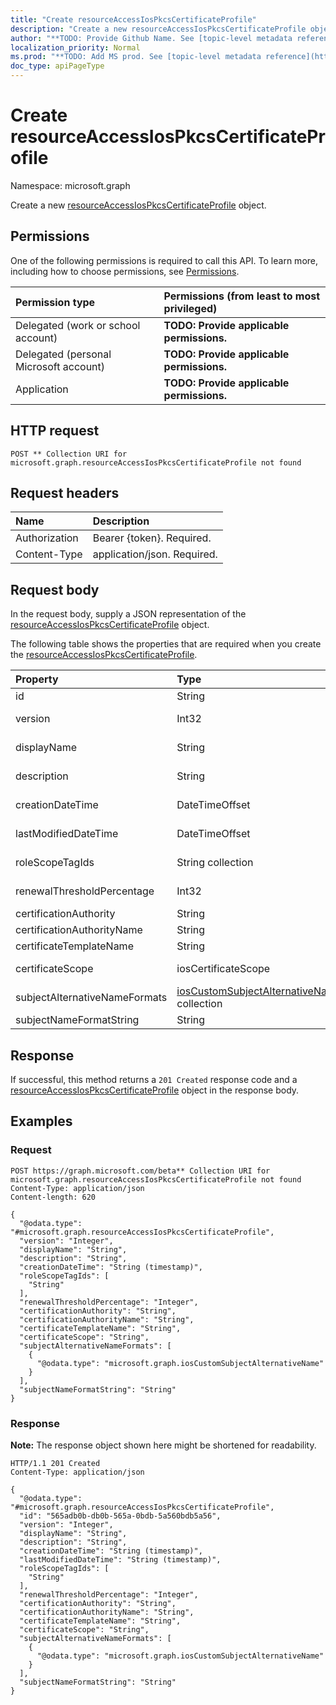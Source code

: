 ```yaml
---
title: "Create resourceAccessIosPkcsCertificateProfile"
description: "Create a new resourceAccessIosPkcsCertificateProfile object."
author: "**TODO: Provide Github Name. See [topic-level metadata reference](https://msgo.azurewebsites.net/add/document/guidelines/metadata.html#topic-level-metadata)**"
localization_priority: Normal
ms.prod: "**TODO: Add MS prod. See [topic-level metadata reference](https://msgo.azurewebsites.net/add/document/guidelines/metadata.html#topic-level-metadata)**"
doc_type: apiPageType
---
```


# Create resourceAccessIosPkcsCertificateProfile
Namespace: microsoft.graph

Create a new [resourceAccessIosPkcsCertificateProfile](../resources/resourceaccessiospkcscertificateprofile.md) object.

## Permissions
One of the following permissions is required to call this API. To learn more, including how to choose permissions, see [Permissions](/graph/permissions-reference).

|Permission type|Permissions (from least to most privileged)|
|:---|:---|
|Delegated (work or school account)|**TODO: Provide applicable permissions.**|
|Delegated (personal Microsoft account)|**TODO: Provide applicable permissions.**|
|Application|**TODO: Provide applicable permissions.**|

## HTTP request

<!-- {
  "blockType": "ignored"
}
-->
``` http
POST ** Collection URI for microsoft.graph.resourceAccessIosPkcsCertificateProfile not found
```

## Request headers
|Name|Description|
|:---|:---|
|Authorization|Bearer {token}. Required.|
|Content-Type|application/json. Required.|

## Request body
In the request body, supply a JSON representation of the [resourceAccessIosPkcsCertificateProfile](../resources/resourceaccessiospkcscertificateprofile.md) object.

The following table shows the properties that are required when you create the [resourceAccessIosPkcsCertificateProfile](../resources/resourceaccessiospkcscertificateprofile.md).

|Property|Type|Description|
|:---|:---|:---|
|id|String|**TODO: Add Description** Inherited from [entity](../resources/entity.md)|
|version|Int32|**TODO: Add Description** Inherited from [deviceManagementResourceAccessProfileBase](../resources/intune-devicemanagementresourceaccessprofilebase.md)|
|displayName|String|**TODO: Add Description** Inherited from [deviceManagementResourceAccessProfileBase](../resources/intune-devicemanagementresourceaccessprofilebase.md)|
|description|String|**TODO: Add Description** Inherited from [deviceManagementResourceAccessProfileBase](../resources/intune-devicemanagementresourceaccessprofilebase.md)|
|creationDateTime|DateTimeOffset|**TODO: Add Description** Inherited from [deviceManagementResourceAccessProfileBase](../resources/intune-devicemanagementresourceaccessprofilebase.md)|
|lastModifiedDateTime|DateTimeOffset|**TODO: Add Description** Inherited from [deviceManagementResourceAccessProfileBase](../resources/intune-devicemanagementresourceaccessprofilebase.md)|
|roleScopeTagIds|String collection|**TODO: Add Description** Inherited from [deviceManagementResourceAccessProfileBase](../resources/intune-devicemanagementresourceaccessprofilebase.md)|
|renewalThresholdPercentage|Int32|**TODO: Add Description** Inherited from [iosCertificateResourceAccessProfileBase](../resources/ioscertificateresourceaccessprofilebase.md)|
|certificationAuthority|String|**TODO: Add Description**|
|certificationAuthorityName|String|**TODO: Add Description**|
|certificateTemplateName|String|**TODO: Add Description**|
|certificateScope|iosCertificateScope|**TODO: Add Description**. Possible values are: `user`, `machine`.|
|subjectAlternativeNameFormats|[iosCustomSubjectAlternativeName](../resources/intune-ioscustomsubjectalternativename.md) collection|**TODO: Add Description**|
|subjectNameFormatString|String|**TODO: Add Description**|



## Response

If successful, this method returns a `201 Created` response code and a [resourceAccessIosPkcsCertificateProfile](../resources/resourceaccessiospkcscertificateprofile.md) object in the response body.

## Examples

### Request
<!-- {
  "blockType": "request",
  "name": "create_resourceaccessiospkcscertificateprofile_from_"
}
-->
``` http
POST https://graph.microsoft.com/beta** Collection URI for microsoft.graph.resourceAccessIosPkcsCertificateProfile not found
Content-Type: application/json
Content-length: 620

{
  "@odata.type": "#microsoft.graph.resourceAccessIosPkcsCertificateProfile",
  "version": "Integer",
  "displayName": "String",
  "description": "String",
  "creationDateTime": "String (timestamp)",
  "roleScopeTagIds": [
    "String"
  ],
  "renewalThresholdPercentage": "Integer",
  "certificationAuthority": "String",
  "certificationAuthorityName": "String",
  "certificateTemplateName": "String",
  "certificateScope": "String",
  "subjectAlternativeNameFormats": [
    {
      "@odata.type": "microsoft.graph.iosCustomSubjectAlternativeName"
    }
  ],
  "subjectNameFormatString": "String"
}
```


### Response
**Note:** The response object shown here might be shortened for readability.
<!-- {
  "blockType": "response",
  "truncated": true,
  "@odata.type": "microsoft.graph.resourceAccessIosPkcsCertificateProfile"
}
-->
``` http
HTTP/1.1 201 Created
Content-Type: application/json

{
  "@odata.type": "#microsoft.graph.resourceAccessIosPkcsCertificateProfile",
  "id": "565adb0b-db0b-565a-0bdb-5a560bdb5a56",
  "version": "Integer",
  "displayName": "String",
  "description": "String",
  "creationDateTime": "String (timestamp)",
  "lastModifiedDateTime": "String (timestamp)",
  "roleScopeTagIds": [
    "String"
  ],
  "renewalThresholdPercentage": "Integer",
  "certificationAuthority": "String",
  "certificationAuthorityName": "String",
  "certificateTemplateName": "String",
  "certificateScope": "String",
  "subjectAlternativeNameFormats": [
    {
      "@odata.type": "microsoft.graph.iosCustomSubjectAlternativeName"
    }
  ],
  "subjectNameFormatString": "String"
}
```


